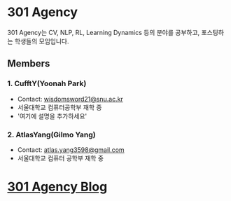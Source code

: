 # 301 Agency

301 Agency는 CV, NLP, RL, Learning Dynamics 등의 분야를 공부하고, 포스팅하는 학생들의 모임입니다.

## Members
### 1. CufftY(Yoonah Park)
* Contact: wisdomsword21@snu.ac.kr
* 서울대학교 컴퓨터공학부 재학 중
* '여기에 설명을 추가하세요'

### 2. AtlasYang(Gilmo Yang)
* Contact: atlas.yang3598@gmail.com
* 서울대학교 컴퓨터 공학부 재학 중

# [301 Agency Blog](agency301.github.io)
